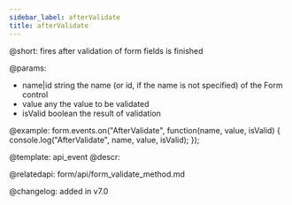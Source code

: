 ```yaml
---
sidebar_label: afterValidate
title: afterValidate
---          
```


@short: fires after validation of form fields is finished

@params:
- name|id    string  the name (or id, if the name is not specified) of the Form control
- value   any     the value to be validated
- isValid       boolean     the result of validation


@example:
form.events.on("AfterValidate", function(name, value, isValid) {
    console.log("AfterValidate", name, value, isValid); 
});


@template: api_event
@descr:

@relatedapi: form/api/form_validate_method.md

@changelog: added in v7.0

